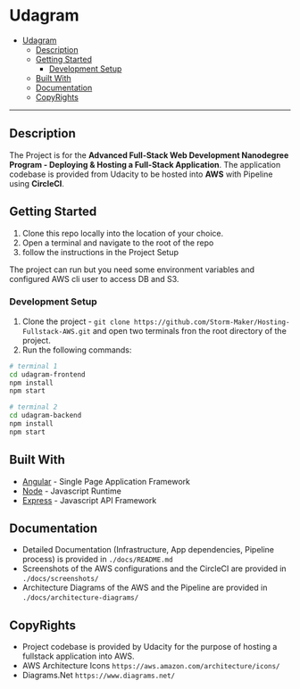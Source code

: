 # Udagram

- [Udagram](#udagram)
  - [Description](#description)
  - [Getting Started](#getting-started)
    - [Development Setup](#development-setup)
  - [Built With](#built-with)
  - [Documentation](#documentation)
  - [CopyRights](#copyrights)

---

## Description

The Project is for the **Advanced Full-Stack Web Development Nanodegree Program - Deploying & Hosting a Full-Stack Application**.
The application codebase is provided from Udacity to be hosted into **AWS** with Pipeline using **CircleCI**.

## Getting Started

1. Clone this repo locally into the location of your choice.
2. Open a terminal and navigate to the root of the repo
3. follow the instructions in the Project Setup

The project can run but you need some environment variables and configured AWS cli user to access DB and S3.

### Development Setup

1. Clone the project - `git clone https://github.com/Storm-Maker/Hosting-Fullstack-AWS.git` and open two terminals fron the root directory of the project.
2. Run the following commands:

```bash
# terminal 1
cd udagram-frontend
npm install
npm start
```

```bash
# terminal 2
cd udagram-backend
npm install
npm start
```

## Built With

- [Angular](https://angular.io/) - Single Page Application Framework
- [Node](https://nodejs.org) - Javascript Runtime
- [Express](https://expressjs.com/) - Javascript API Framework

## Documentation

- Detailed Documentation (Infrastructure, App dependencies, Pipeline process) is provided in `./docs/README.md`
- Screenshots of the AWS configurations and the CircleCI are provided in `./docs/screenshots/`
- Architecture Diagrams of the AWS and the Pipeline are provided in `./docs/architecture-diagrams/`

## CopyRights

- Project codebase is provided by Udacity for the purpose of hosting a fullstack application into AWS.
- AWS Architecture Icons `https://aws.amazon.com/architecture/icons/`
- Diagrams.Net `https://www.diagrams.net/`
